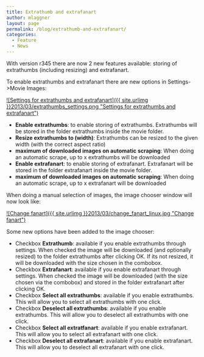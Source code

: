 ```yaml
---
title: Extrathumb and extrafanart
author: mlaggner
layout: page
permalink: /blog/extrathumb-and-extrafanart/
categories:
  - Feature
  - News
---
```

With version r345 there are now 2 new features available: storing of extrathumbs (including resizing) and extrafanart.

To enable extrathumbs and extrafanart there are new options in Settings->Movie Images:<!--more-->

<a class="fancybox" href="{{ site.urlimg }}2013/03/extrathumbs_settings.png" rel="post" title="Settings for extrathumbs and extrafanart">
![Settings for extrathumbs and extrafanart]({{ site.urlimg }}2013/03/extrathumbs_settings.png "Settings for extrathumbs and extrafanart")
</a>

  * **Enable extrathumbs**: to enable storing of extrathumbs. Extrathumbs will be stored in the folder extrathumbs inside the movie folder.
  * **Resize extrathumbs to (width)**: Extrathumbs can be resized to the given width (with the correct aspect ratio)
  * **maximum of downloaded images on automatic scraping**: When doing an automatic scrape, up to x extrathumbs will be downloaded
  * **Enable extrafanart**: to enable storing of extrafanart. Extrafanart will be stored in the folder extrafanart inside the movie folder.
  * **maximum of downloaded images on automatic scraping**: When doing an automatic scrape, up to x extrafanart will be downloaded

When doing a manual selection of images, the image chooser window will now look like:

<a class="fancybox" href="{{ site.urlimg }}2013/03/change_fanart_linux.jpg" rel="post" title="Change fanart">
![Change fanart]({{ site.urlimg }}2013/03/change_fanart_linux.jpg "Change fanart")
</a>

Some new options have been added to the image chooser:

  * Checkbox **Extrathumb**: available if you enable extrathumbs through settings. When checked the image will be downloaded (and optionally resized) to the folder extrathumbs after clicking OK. If its not resized, it will be downloaded with the size chosen in the combobox.
  * Checkbox **Extrafanart**: available if you enable extrafanart through settings. When checked the image will be downloaded (with the size chosen via the combobox) and stored in the folder extrafanart after clicking OK.
  * Checkbox **Select all extrathumbs**: available if you enable extrathumbs. This will allow you to select all extrathumbs with one click.
  * Checkbox **Deselect all extrathumbs**: available if you enable extrathumbs. This will allow you to deselect all extrathumbs with one click.
  * Checkbox **Select all extratfanart**: available if you enable extrafanart. This will allow you to select all extrafanart with one click.
  * Checkbox **Deselect all extrafanart**: available if you enable extrafanart. This will allow you to deselect all extrafanart with one click.
